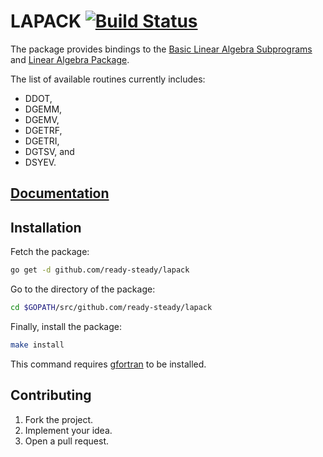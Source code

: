 # LAPACK [![Build Status][travis-img]][travis-url]

The package provides bindings to the [Basic Linear Algebra Subprograms][blas]
and [Linear Algebra Package][lapack].

The list of available routines currently includes:

* DDOT,
* DGEMM,
* DGEMV,
* DGETRF,
* DGETRI,
* DGTSV, and
* DSYEV.

## [Documentation][doc]

## Installation

Fetch the package:

```bash
go get -d github.com/ready-steady/lapack
```

Go to the directory of the package:

```bash
cd $GOPATH/src/github.com/ready-steady/lapack
```

Finally, install the package:

```bash
make install
```

This command requires [gfortran][gfortran] to be installed.

## Contributing

1. Fork the project.
2. Implement your idea.
3. Open a pull request.

[blas]: http://www.netlib.org/blas/
[gfortran]: https://gcc.gnu.org/wiki/GFortranBinaries
[lapack]: http://www.netlib.org/lapack/

[doc]: http://godoc.org/github.com/ready-steady/lapack
[travis-img]: https://travis-ci.org/ready-steady/lapack.svg?branch=master
[travis-url]: https://travis-ci.org/ready-steady/lapack
